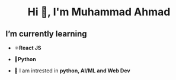 <h1 align="center">Hi 👋, I'm Muhammad Ahmad</h1>

## I’m currently learning
- ⚛️**React JS**
- 🐍**Python**
  
- 👀 I am intrested in **python, AI/ML and Web Dev**

<!--
**tryAhmad/tryAhmad** is a ✨ _special_ ✨ repository because its `README.md` (this file) appears on your GitHub profile.

Here are some ideas to get you started:

- 🔭 I’m currently working on ...
- 🌱 I’m currently learning ...
- 👯 I’m looking to collaborate on ...
- 🤔 I’m looking for help with ...
- 💬 Ask me about ...
- 📫 How to reach me: ...
- 😄 Pronouns: ...
- ⚡ Fun fact: ...
-->

